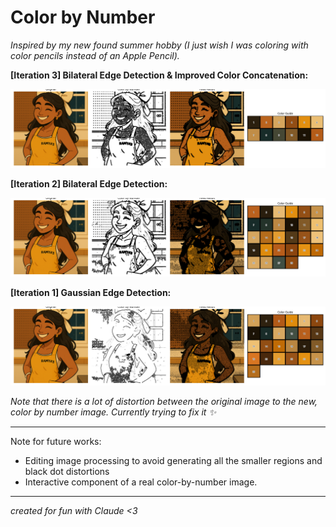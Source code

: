 # Color by Number

_Inspired by my new found summer hobby (I just wish I was coloring with color pencils instead of an Apple Pencil)._

**[Iteration 3] Bilateral Edge Detection & Improved Color Concatenation:**

![Comparison of the color by numbers](images_generated/current_color_by_number/color_by_number_comparison.png "Side by side comparison of the color by number with original image, black and white image, and colored image, and color palette")

**[Iteration 2] Bilateral Edge Detection:**

![Comparison of the color by numbers](images_generated/bilateral_edge_detection/color_by_number_comparison.png "Side by side comparison of the color by number with original image, black and white image, and colored image, and color palette")

**[Iteration 1] Gaussian Edge Detection:**

![Comparison of the color by numbers](images_generated/gaussian_edge_detection/color_by_number_comparison.png "Side by side comparison of the color by number with original image, black and white image, and colored image, and color palette")

_Note that there is a lot of distortion between the original image to the new, color by number image. Currently trying to fix it ✨_

---

Note for future works:

- Editing image processing to avoid generating all the smaller regions and black dot distortions
- Interactive component of a real color-by-number image.

---

_created for fun with Claude <3_
